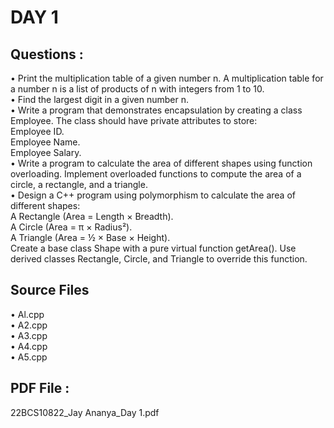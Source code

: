 # DAY 1

## Questions :  
• Print the multiplication table of a given number n. A multiplication table for a number n is a list of products of n with integers from 1 to 10.  
• Find the largest digit in a given number n.  
• Write a program that demonstrates encapsulation by creating a class Employee. The class should have private attributes to store:  
  Employee ID.  
  Employee Name.  
  Employee Salary.  
• Write a program to calculate the area of different shapes using function overloading. Implement overloaded functions to compute the area of a circle, a rectangle, and a triangle.  
• Design a C++ program using polymorphism to calculate the area of different shapes:  
  A Rectangle (Area = Length × Breadth).  
  A Circle (Area = π × Radius²).  
  A Triangle (Area = ½ × Base × Height).  
  Create a base class Shape with a pure virtual function getArea(). Use derived classes Rectangle, Circle, and Triangle to override this function.  
  
## Source Files  
• Al.cpp  
• A2.cpp  
• A3.cpp  
• A4.cpp  
• A5.cpp  

## PDF File : 
22BCS10822_Jay Ananya_Day 1.pdf
